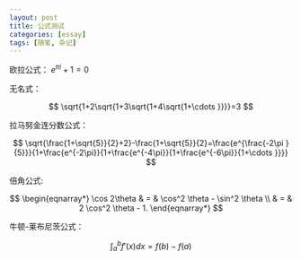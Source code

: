 ```yaml
---
layout: post
title: 公式测试
categories: [essay]
tags: [随笔, 杂记]
---
```




欧拉公式： $e^{\pi i} + 1 = 0$

无名式： 

$$
\sqrt{1+2\sqrt{1+3\sqrt{1+4\sqrt{1+\cdots }}}}=3
$$

拉马努金连分数公式：

$$
\sqrt{\frac{1+\sqrt{5}}{2}+2}-\frac{1+\sqrt{5}}{2}=\frac{e^{\frac{-2\pi }{5}}}{1+\frac{e^{-2\pi}}{1+\frac{e^{-4\pi}}{1+\frac{e^{-6\pi}}{1+\cdots }}}}
$$

倍角公式:

$$
\begin{eqnarray*}
\cos 2\theta & = & \cos^2 \theta - \sin^2 \theta \\
& = & 2 \cos^2 \theta - 1.
\end{eqnarray*}
$$

牛顿-莱布尼茨公式：

$$
\int_{a}^{b}f \prime \left( x \right)dx = f\left ( b \right ) -f\left ( a \right )
$$

